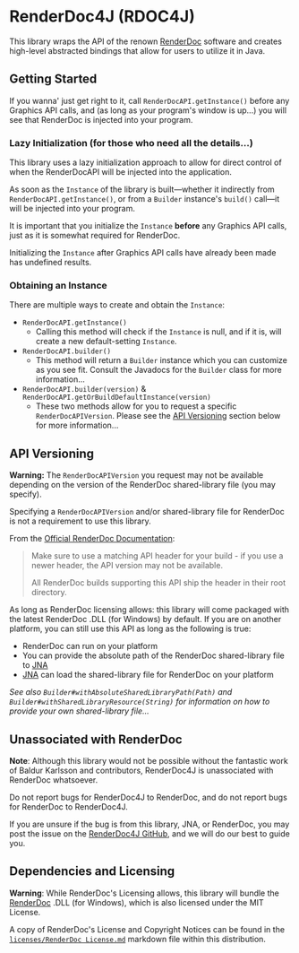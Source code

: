 # RenderDoc4J (RDOC4J)

This library wraps the API of the renown [RenderDoc](https://renderdoc.org)
software and creates high-level abstracted bindings that allow
for users to utilize it in Java.

## Getting Started

If you wanna' just get right to it, call `RenderDocAPI.getInstance()` before any Graphics API calls, and (as long as your program's window is up...) you will see that RenderDoc is injected into your program.

### Lazy Initialization (for those who need all the details...)

This library uses a lazy initialization approach
to allow for direct control of when the RenderDocAPI will be injected into the application.

As soon as the `Instance` of the library is built—whether it indirectly from `RenderDocAPI.getInstance()`, or from a
`Builder` instance's `build()` call—it will be injected into your program.

It is important that you initialize the `Instance` **before** any Graphics API calls, just as it is somewhat required for
RenderDoc.

Initializing the `Instance` after Graphics API calls have already been made has undefined results.

### Obtaining an Instance

There are multiple ways to create and obtain the `Instance`\:

* `RenderDocAPI.getInstance()`
  * Calling this method will check if the `Instance` is null, and if it is, will create a new default-setting `Instance`.
* `RenderDocAPI.builder()`
  * This method will return a `Builder` instance which you can customize as you see fit. Consult the Javadocs for the `Builder` class for more information...
* `RenderDocAPI.builder(version)` & `RenderDocAPI.getOrBuildDefaultInstance(version)`
  * These two methods allow for you to request a specific `RenderDocAPIVersion`. Please see the [API Versioning](#api-versioning) section below for more information...

## API Versioning

**Warning\:** The `RenderDocAPIVersion` you request may not be available depending on the version of the RenderDoc shared-library file (you may specify).

Specifying a `RenderDocAPIVersion` and/or shared-library file for RenderDoc is not a requirement to use this library.

 From the [Official RenderDoc Documentation](https://renderdoc.org/docs/in_application_api.html)\:

 > Make sure to use a matching API header for your build - if you use a newer header, the API version may not be available.
 >
 > All RenderDoc builds supporting this API ship the header in their root directory.

 As long as RenderDoc licensing allows: this library will come packaged with the latest RenderDoc .DLL (for Windows) by default. If you are on another platform, you can still use this API as long as the following is true\:
  
   * RenderDoc can run on your platform
   * You can provide the absolute path of the RenderDoc shared-library file to [JNA](https://github.com/java-native-access/jna)
   * [JNA](https://github.com/java-native-access/jna) can load the shared-library file for RenderDoc on your platform

_See also `Builder#withAbsoluteSharedLibraryPath(Path)` and `Builder#withSharedLibraryResource(String)` for information on how to provide your own shared-library file..._

## Unassociated with RenderDoc

**Note**\: Although this library would not be possible without the fantastic work of Baldur Karlsson and contributors,
RenderDoc4J is unassociated with RenderDoc whatsoever.

Do not report bugs for RenderDoc4J to RenderDoc, and do not report bugs for RenderDoc to RenderDoc4J.

If you are unsure if the bug is from this library, JNA, or RenderDoc, you may post the issue on
the [RenderDoc4J GitHub](https://github.com), and we will do our best to guide you.

## Dependencies and Licensing

**Warning**\: While RenderDoc's Licensing allows, this library will bundle the [RenderDoc](https://renderdoc.org) .DLL (for Windows), which is also
licensed under the MIT License.

A copy of RenderDoc's License and Copyright Notices can be found in the [
`licenses/RenderDoc License.md`](licenses/RenderDoc%20License.md) markdown file within this distribution.